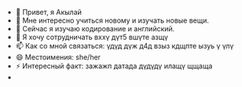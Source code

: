 - 👋 Привет, я Акылай
- 👀 Мне интересно учиться новому и изучать новые вещи.
- 🌱 Сейчас я изучаю кодирование и английский.
- 💞️ Я хочу сотрудничать вххү дүт5 вшүте азщү
- 📫 Как со мной связаться: үдүд дүж д4д взыз кдщпте ызуь ү үлү
- 😄 Местоимения: she/her
- ⚡ Интересный факт: зажажп датада дүдүдү илащү щщаща 
- 

<!---
pdeojeb/pdeojeb — это ✨ особый ✨ репозиторий, потому что его `README.md` (этот файл) отображается в вашем профиле GitHub.
Вы можете нажать ссылку «Предварительный просмотр», чтобы увидеть свои изменения.
--->

 
